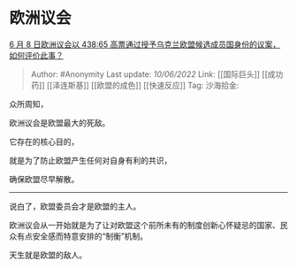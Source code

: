 # 欧洲议会
[6 月 8 日欧洲议会以 438:65 高票通过授予乌克兰欧盟候选成员国身份的议案，如何评价此事？](https://www.zhihu.com/question/536802518/answer/2522088991)

> Author: #Anonymity
> Last update: *10/06/2022*
> Link: [[国际巨头]] [[成功药]] [[泽连斯基]] [[欧盟的成色]] [[快速反应]]
> Tag:
> 沙海拾金:

众所周知，

欧洲议会是欧盟最大的死敌。

它存在的核心目的，

就是为了防止欧盟产生任何对自身有利的共识，

确保欧盟尽早解散。

---

说白了，欧盟委员会才是欧盟的主人。

欧洲议会从一开始就是为了让对欧盟这个前所未有的制度创新心怀疑忌的国家、民众有点安全感而特意安排的“制衡”机制。

天生就是欧盟的敌人。

